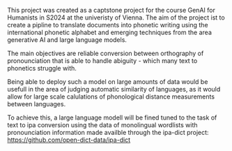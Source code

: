 This project was created as a captstone project for the course GenAI for Humanists in S2024 at the univeristy of Vienna. The aim of the project ist to create a pipline to translate documents
into phonetic writing using the international phonetic alphabet and emerging techniques from the area generative AI and large language models. 

The main objectives are reliable conversion between orthography of pronounciation that is able to handle abiguity - which many text to phonetics struggle with.

Being able to deploy such a model on large amounts of data would be usefull in the area of judging automatic similarity of languages, as it would allow for large scale calulations of 
phonological distance measurements between languages. 

To achieve this, a large language modell will be fined tuned to the task of text to ipa conversion using the data of monolingual wordlists with pronounciation information
made availble through the ipa-dict project: https://github.com/open-dict-data/ipa-dict
